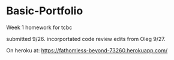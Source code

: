 # Basic-Portfolio
Week 1 homework for tcbc

submitted 9/26.
incorportated code review edits from Oleg 9/27.

On heroku at:
https://fathomless-beyond-73260.herokuapp.com/
